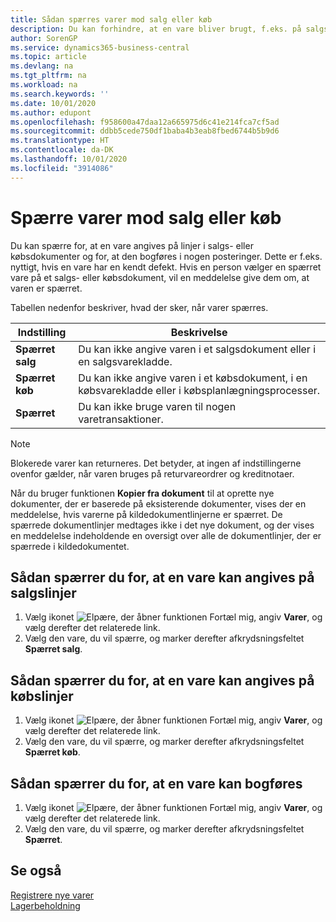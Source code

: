 ```yaml
---
title: Sådan spærres varer mod salg eller køb
description: Du kan forhindre, at en vare bliver brugt, f.eks. på salgs- eller købsdokumenter.
author: SorenGP
ms.service: dynamics365-business-central
ms.topic: article
ms.devlang: na
ms.tgt_pltfrm: na
ms.workload: na
ms.search.keywords: ''
ms.date: 10/01/2020
ms.author: edupont
ms.openlocfilehash: f958600a47daa12a665975d6c41e214fca7cf5ad
ms.sourcegitcommit: ddbb5cede750df1baba4b3eab8fbed6744b5b9d6
ms.translationtype: HT
ms.contentlocale: da-DK
ms.lasthandoff: 10/01/2020
ms.locfileid: "3914086"
---
```

# <a name="block-items-from-sales-or-purchasing"></a>Spærre varer mod salg eller køb
Du kan spærre for, at en vare angives på linjer i salgs- eller købsdokumenter og for, at den bogføres i nogen posteringer. Dette er f.eks. nyttigt, hvis en vare har en kendt defekt. Hvis en person vælger en spærret vare på et salgs- eller købsdokument, vil en meddelelse give dem om, at varen er spærret.

Tabellen nedenfor beskriver, hvad der sker, når varer spærres.  

|Indstilling|Beskrivelse|  
|--------------------|------------|  
|**Spærret salg**|Du kan ikke angive varen i et salgsdokument eller i en salgsvarekladde.|  
|**Spærret køb**|Du kan ikke angive varen i et købsdokument, i en købsvarekladde eller i købsplanlægningsprocesser.|  
|**Spærret**|Du kan ikke bruge varen til nogen varetransaktioner.|  

> [!NOTE]
> Blokerede varer kan returneres. Det betyder, at ingen af indstillingerne ovenfor gælder, når varen bruges på returvareordrer og kreditnotaer.

Når du bruger funktionen **Kopier fra dokument** til at oprette nye dokumenter, der er baserede på eksisterende dokumenter, vises der en meddelelse, hvis varerne på kildedokumentlinjerne er spærret. De spærrede dokumentlinjer medtages ikke i det nye dokument, og der vises en meddelelse indeholdende en oversigt over alle de dokumentlinjer, der er spærrede i kildedokumentet.

## <a name="to-block-an-item-from-being-entered-on-sales-lines"></a>Sådan spærrer du for, at en vare kan angives på salgslinjer  
1.  Vælg ikonet ![Elpære, der åbner funktionen Fortæl mig](media/ui-search/search_small.png "Fortæl mig, hvad du vil foretage dig"), angiv **Varer**, og vælg derefter det relaterede link.  
2.  Vælg den vare, du vil spærre, og marker derefter afkrydsningsfeltet **Spærret salg**.  

## <a name="to-block-an-item-from-being-entered-on-purchase-lines"></a>Sådan spærrer du for, at en vare kan angives på købslinjer  
1.  Vælg ikonet ![Elpære, der åbner funktionen Fortæl mig](media/ui-search/search_small.png "Fortæl mig, hvad du vil foretage dig"), angiv **Varer**, og vælg derefter det relaterede link.  
2.  Vælg den vare, du vil spærre, og marker derefter afkrydsningsfeltet **Spærret køb**.  

## <a name="to-block-an-item-from-being-posted"></a>Sådan spærrer du for, at en vare kan bogføres
1. Vælg ikonet ![Elpære, der åbner funktionen Fortæl mig](media/ui-search/search_small.png "Fortæl mig, hvad du vil foretage dig"), angiv **Varer**, og vælg derefter det relaterede link.
2. Vælg den vare, du vil spærre, og marker derefter afkrydsningsfeltet **Spærret**.

## <a name="see-also"></a>Se også  
[Registrere nye varer](inventory-how-register-new-items.md)  
[Lagerbeholdning](inventory-manage-inventory.md)  
